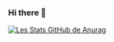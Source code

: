 ### Hi there 👋

[![Les Stats GitHub de Anurag](https://github-readme-stats.vercel.app/api/top-langs/?username=HadiMed&&hide=cmake&langs_count=4&line_height=35&theme=dark)](https://github.com/anuraghazra/github-readme-stats)

